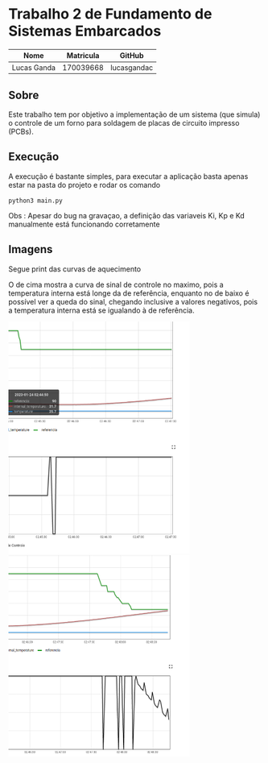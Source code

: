 # Trabalho 2 de Fundamento de Sistemas Embarcados


**Nome** | **Matricula** | **GitHub** 
---------|:-------------:|:----------:
| Lucas Ganda | 170039668 | lucasgandac

## Sobre

Este trabalho tem por objetivo a implementação de um sistema (que simula) o controle de um forno para soldagem de placas de circuito impresso (PCBs).

## Execução

A execução é bastante simples, para executar a aplicação basta apenas estar na pasta do projeto e rodar os comando

```
python3 main.py
```

Obs : Apesar do bug na gravaçao, a definição das variaveis Ki, Kp e Kd manualmente está funcionando corretamente


## Imagens

Segue print das curvas de aquecimento

O de cima mostra a curva de sinal de controle no maximo, pois a temperatura interna está longe da de referência, enquanto no de baixo é possível ver a queda do sinal, chegando inclusive a valores negativos, pois a temperatura interna está se igualando à de referência.


<img src="https://github.com/lucasgandac/Trabalho-2-FSE/blob/main/images/forno-init.png" alt="drawing" width="360"/>
<img src="https://github.com/lucasgandac/Trabalho-2-FSE/blob/main/images/forno.png" alt="drawing" width="360"/>
